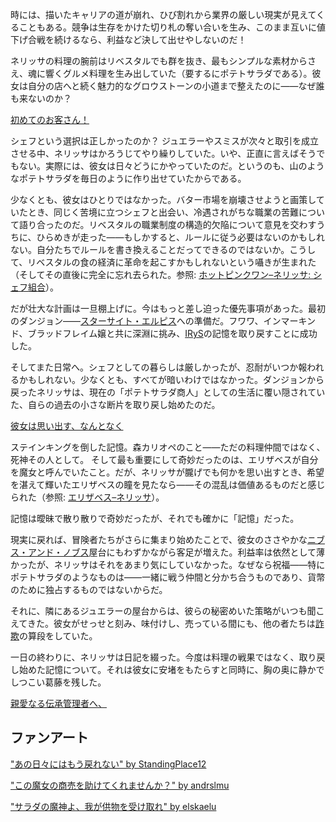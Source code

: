 <!-- title: ネリッサ・ジュリエット・レイヴンクロフト -->
<!-- status: 生存 -->

時には、描いたキャリアの道が崩れ、ひび割れから業界の厳しい現実が見えてくることもある。競争は生存をかけた切り札の奪い合いを生み、このまま互いに値下げ合戦を続けるなら、利益など決して出せやしないのだ！

ネリッサの料理の腕前はリベスタルでも群を抜き、最もシンプルな素材からさえ、魂に響くグルメ料理を生み出していた（要するにポテトサラダである）。彼女は自分の店へと続く魅力的なグロウストーンの小道まで整えたのに――なぜ誰も来ないのか？

[初めてのお客さん！](#embed:https://youtu.be/5sWjzbacGUY?t=3210s)

シェフという選択は正しかったのか？ ジュエラーやスミスが次々と取引を成立させる中、ネリッサはかろうじてやり繰りしていた。いや、正直に言えばそうでもない。実際には、彼女は日々どうにかやっていたのだ。というのも、山のようなポテトサラダを毎日のように作り出せていたからである。

少なくとも、彼女はひとりではなかった。バター市場を崩壊させようと画策していたとき、同じく苦境に立つシェフと出会い、冷遇されがちな職業の苦難について語り合ったのだ。リベスタルの職業制度の構造的欠陥について意見を交わすうちに、ひらめきが走った――もしかすると、ルールに従う必要はないのかもしれない。自分たちでルールを書き換えることだってできるのではないか。こうして、リベスタルの食の経済に革命を起こすかもしれないという囁きが生まれた（そしてその直後に完全に忘れ去られた。参照: [ホットピンクワン–ネリッサ: シェフ組合](#edge:irys-nerissa)）。

だが壮大な計画は一旦棚上げに。今はもっと差し迫った優先事項があった。最初のダンジョン――[スターサイト・エルピス](https://www.youtube.com/live/5sWjzbacGUY?si=7myqyyByUtojQPIp&t=8532)への準備だ。フワワ、インマーキンド、ブラッドフレイム嬢と共に深淵に挑み、[IRyS](https://www.youtube.com/live/5sWjzbacGUY?si=xv_Os9Yc1EXcf32c&t=11849)の記憶を取り戻すことに成功した。

そしてまた日常へ。シェフとしての暮らしは厳しかったが、忍耐がいつか報われるかもしれない。少なくとも、すべてが暗いわけではなかった。ダンジョンから戻ったネリッサは、現在の「ポテトサラダ商人」としての生活に覆い隠されていた、自らの過去の小さな断片を取り戻し始めたのだ。

[彼女は思い出す、なんとなく](#embed:https://www.youtube.com/live/5sWjzbacGUY?si=KUn5fSB0crLgmamn&t=12079)

ステインキングを倒した記憶。森カリオペのこと――ただの料理仲間ではなく、死神その人として。 そして最も重要にして奇妙だったのは、エリザベスが自分を魔女と呼んでいたこと。だが、ネリッサが朧げでも何かを思い出すとき、希望を湛えて輝いたエリザベスの瞳を見たなら――その混乱は価値あるものだと感じられた（参照: [エリザベス–ネリッサ](#edge:liz-nerissa)）。

記憶は曖昧で散り散りで奇妙だったが、それでも確かに「記憶」だった。

現実に戻れば、冒険者たちがさらに集まり始めたことで、彼女のささやかな[ニブス・アンド・ノブス](https://youtu.be/5sWjzbacGUY?t=8240s)屋台にもわずかながら客足が増えた。利益率は依然として薄かったが、ネリッサはそれをあまり気にしていなかった。なぜなら祝福――特にポテトサラダのようなものは――一緒に戦う仲間と分かち合うものであり、貨幣のために独占するものではないからだ。

それに、隣にあるジュエラーの屋台からは、彼らの秘密めいた策略がいつも聞こえてきた。彼女がせっせと刻み、味付けし、売っている間にも、他の者たちは[詐欺](https://youtu.be/5sWjzbacGUY?t=7118s)の算段をしていた。

一日の終わりに、ネリッサは日記を綴った。今度は料理の戦果ではなく、取り戻し始めた記憶について。それは彼女に安堵をもたらすと同時に、胸の奥に静かでしつこい葛藤を残した。

[親愛なる伝承管理者へ、](#embed:https://youtu.be/5sWjzbacGUY?t=16246s)

## ファンアート

["あの日々にはもう戻れない" by StandingPlace12](https://x.com/StandingPlace12/status/1921472739644199167)

["この魔女の商売を助けてくれませんか？" by andrslmu](https://x.com/andrslmu/status/1920687085301756408)

["サラダの魔神よ、我が供物を受け取れ" by elskaelu](https://x.com/elskaelu/status/1918973111795359805)
